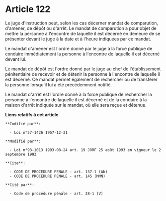 # Article 122

Le juge d'instruction peut, selon les cas décerner mandat de comparution, d'amener, de dépôt ou d'arrêt.    Le mandat de
comparution a pour objet de mettre la personne à l'encontre de laquelle il est décerné en demeure de se présenter devant le
juge à la date et à l'heure indiquées par ce mandat.

Le mandat d'amener est l'ordre donné par le juge à la force publique de conduire immédiatement la personne à l'encontre de
laquelle il est décerné devant lui.

Le mandat de dépôt est l'ordre donné par le juge au chef de l'établissement pénitentiaire de recevoir et de détenir la
personne à l'encontre de laquelle il est décerné. Ce mandat permet également de rechercher ou de transférer la personne
lorsqu'il lui a été précédemment notifié.

Le mandat d'arrêt est l'ordre donné à la force publique de rechercher la personne à l'encontre de laquelle il est décerné et
de la conduire à la maison d'arrêt indiquée sur le mandat, où elle sera reçue et détenue.

**Liens relatifs à cet article**

	**Codifié par**:

	  - Loi n°57-1426 1957-12-31

	**Modifié par**:

	  - Loi n°93-1013 1993-08-24 art. 19 JORF 25 août 1993 en vigueur le 2 septembre 1993

	**Cite**:

	  - CODE DE PROCEDURE PENALE - art. 137-1 (Ab)
	  - CODE DE PROCEDURE PENALE - art. 145 (MMN)

	**Cité par**:

	  - Code de procédure pénale - art. 28-1 (V)
